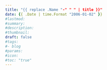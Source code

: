 ```yaml
---
title: "{{ replace .Name "-" " " | title }}"
date: {{ .Date | time.Format "2006-01-02" }}
#lastmod:
#summary:
#description:
#thumbnail:
draft: false
#tags:
#- blog
#params:
#icon: 
#toc: "true"
---
```



